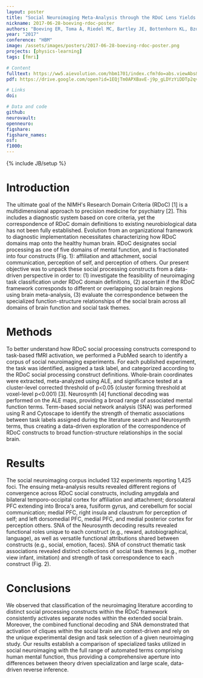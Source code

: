 ```yaml
---
layout: poster
title: "Social Neuroimaging Meta-Analysis through the RDoC Lens Yields Distinct Context-Driven Cliques"
nickname: 2017-06-28-boeving-rdoc-poster
authors: "Boeving ER, Toma A, Riedel MC, Bartley JE, Bottenhorn KL, Bzdok D, Eickhoff SB, Sutherland MT, Glahn D, Laird AR"
year: "2017"
conference: "HBM"
image: /assets/images/posters/2017-06-28-boeving-rdoc-poster.png
projects: [physics-learning]
tags: [fmri]

# Content
fulltext: https://ww5.aievolution.com/hbm1701/index.cfm?do=abs.viewAbs&abs=3733
pdf: https://drive.google.com/open?id=1EQjTm0APXBavE-j9p_gLDYzYiDDTp2qv

# Links
doi:

# Data and code
github:
neurovault:
openneuro:
figshare:
figshare_names:
osf:
f1000:
---
```

{% include JB/setup %}

# Introduction

The ultimate goal of the NIMH's Research Domain Criteria (RDoC) [1] is a multidimensional approach to precision medicine for psychiatry [2]. This includes a diagnostic system based on core criteria, yet the correspondence of RDoC domain definitions to existing neurobiological data has not been fully established. Evolution from an organizational framework to diagnostic implementation necessitates characterizing how RDoC domains map onto the healthy human brain. RDoC designates social processing as one of five domains of mental function, and is fractionated into four constructs (Fig. 1): affiliation and attachment, social communication, perception of self, and perception of others. Our present objective was to unpack these social processing constructs from a data-driven perspective in order to: (1) investigate the feasibility of neuroimaging task classification under RDoC domain definitions, (2) ascertain if the RDoC framework corresponds to different or overlapping social brain regions using brain meta-analysis, (3) evaluate the correspondence between the specialized function-structure relationships of the social brain across all domains of brain function and social task themes.

# Methods

To better understand how RDoC social processing constructs correspond to task-based fMRI activation, we performed a PubMed search to identify a corpus of social neuroimaging experiments. For each published experiment, the task was identified, assigned a task label, and categorized according to the RDoC social processing construct definitions. Whole-brain coordinates were extracted, meta-analyzed using ALE, and significance tested at a cluster-level corrected threshold of p<0.05 (cluster forming threshold at voxel-level p<0.001) [3]. Neurosynth [4] functional decoding was performed on the ALE maps, providing a broad range of associated mental function terms. Term-based social network analysis (SNA) was performed using R and Cytoscape to identify the strength of thematic associations between task labels assigned during the literature search and Neurosynth terms, thus creating a data-driven exploration of the correspondence of RDoC constructs to broad function-structure relationships in the social brain.

# Results

The social neuroimaging corpus included 132 experiments reporting 1,425 foci. The ensuing meta-analysis results revealed different regions of convergence across RDoC social constructs, including amygdala and bilateral temporo-occipital cortex for affiliation and attachment; dorsolateral PFC extending into Broca's area, fusiform gyrus, and cerebellum for social communication; medial PFC, right insula and claustrum for perception of self; and left dorsomedial PFC, medial PFC, and medial posterior cortex for perception others. SNA of the Neurosynth decoding results revealed functional roles unique to each construct (e.g., reward, autobiographical, language), as well as versatile functional attributions shared between constructs (e.g., social, emotion, faces). SNA of construct thematic task associations revealed distinct collections of social task themes (e.g., mother view infant, imitation) and strength of task correspondence to each construct (Fig. 2).

# Conclusions

We observed that classification of the neuroimaging literature according to distinct social processing constructs within the RDoC framework consistently activates separate nodes within the extended social brain. Moreover, the combined functional decoding and SNA demonstrated that activation of cliques within the social brain are context-driven and rely on the unique experimental design and task selection of a given neuroimaging study. Our results establish a comparison of specialized tasks utilized in social neuroimaging with the full range of automated terms comprising human mental function, thus providing a comprehensive aperture into differences between theory driven specialization and large scale, data-driven reverse inference.
